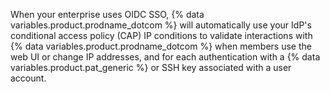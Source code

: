 When your enterprise uses OIDC SSO, {% data variables.product.prodname_dotcom %} will automatically use your IdP's conditional access policy (CAP) IP conditions to validate interactions with {% data variables.product.prodname_dotcom %} when members use the web UI or change IP addresses, and for each authentication with a {% data variables.product.pat_generic %} or SSH key associated with a user account.
